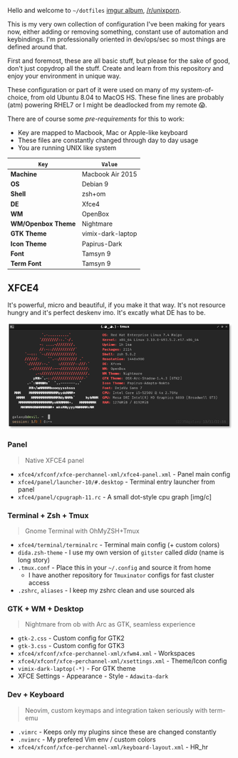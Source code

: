 Hello and welcome to `~/dotfiles` [imgur album](https://imgur.com/gallery/39NBP), [/r/unixporn](https://www.reddit.com/r/unixporn/comments/7cium5/xfce_redhat_mial_macbook/).
  
This is my very own collection of configuration I've been making for years now, either adding or removing something, constant use of automation and keybindings. I'm professionally oriented in dev/ops/sec so most things are defined around that.  
  
First and foremost, these are all basic stuff, but please for the sake of good, don't just copydrop all the stuff. Create and learn from this repository and enjoy your environment in unique way.
   
These configuration or part of it were used on many of my system-of-choice, from old Ubuntu 8.04 to MacOS HS. These fine lines are probably (atm) powering RHEL7 or I might be deadlocked from my remote :scream:.  
  
There are of course some *pre-requirements* for this to work:

* Key are mapped to Macbook, Mac or Apple-like keyboard
* These files are constantly changed through day to day usage
* You are running UNIX like system
  
| `Key` | `Value` |
|  ---  |  -----  |
|**Machine**|Macbook Air 2015|
|**OS**|Debian 9|
|**Shell**|zsh+om|
|**DE**|Xfce4|
|**WM**|OpenBox|
|**WM/Openbox Theme**|Nightmare|
|**GTK Theme**|vimix-dark-laptop|
|**Icon Theme**|Papirus-Dark|
|**Font**|Tamsyn 9|
|**Term Font**|Tamsyn 9|

## XFCE4
  
It's powerful, micro and beautiful, if you make it that way. It's not resource
hungry and it's perfect deskenv imo. It's excatly what DE has to be.

<p align="center">
  <img src="imgs/term.png" width="550"/>
</p>
  
### Panel

> Native XFCE4 panel
  
* `xfce4/xfconf/xfce-perchannel-xml/xfce4-panel.xml` - Panel main config  
* `xfce4/panel/launcher-10/#.desktop` - Terminal entry launcher from panel  
* `xfce4/panel/cpugraph-11.rc` - A small dot-style cpu graph [img/c]

### Terminal + Zsh + Tmux

> Gnome Terminal with OhMyZSH+Tmux
  
* `xfce4/terminal/terminalrc` - Terminal main config (+ custom colors)
* `dida.zsh-theme` - I use my own version of `gitster` called *dida* (name
  is long story)  
* `.tmux.conf` - Place this in your `~/.config` and source it from home
  - I have another repository for `Tmuxinator` configs for fast cluster 
    access  
* `.zshrc`, `aliases` - I keep my zshrc clean and use sourced als

### GTK + WM + Desktop   

> Nightmare from ob with Arc as GTK, seamless experience
  
* `gtk-2.css` - Custom config for GTK2  
* `gtk-3.css` - Custom config for GTK3  
* `xfce4/xfconf/xfce-perchannel-xml/xfwm4.xml` - Workspaces  
* `xfce4/xfconf/xfce-perchannel-xml/xsettings.xml` - Theme/Icon config
* `vimix-dark-laptop(-*)` - For GTK theme
* XFCE Settings - Appearance - Style - `Adawita-dark`
  
### Dev + Keyboard

> Neovim, custom keymaps and integration taken seriously with term-emu
  
* `.vimrc` - Keeps only my plugins since these are changed constantly  
* `.nvimrc` - My prefered Vim env / custom colors  
* `xfce4/xfconf/xfce-perchannel-xml/keyboard-layout.xml` - HR_hr

